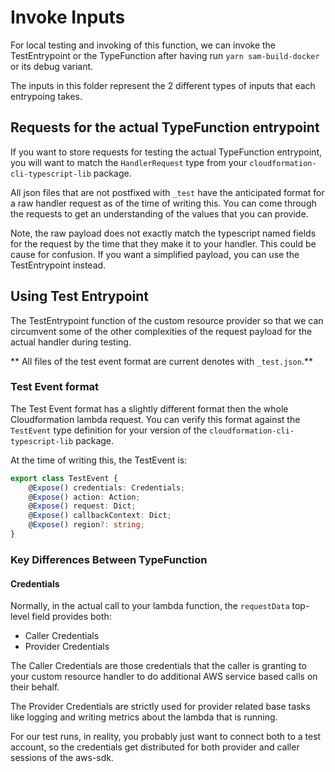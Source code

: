 # Invoke Inputs

For local testing and invoking of this function, we can invoke the TestEntrypoint or the TypeFunction
after having run `yarn sam-build-docker` or its debug variant.

The inputs in this folder represent the 2 different types of inputs that each entrypoing takes.

## Requests for the actual TypeFunction entrypoint

If you want to store requests for testing the actual TypeFunction entrypoint, you will want to match the `HandlerRequest`
type from your `cloudformation-cli-typescript-lib` package.

All json files that are not postfixed with `_test` have the anticipated format for a raw handler request as of the time
of writing this.  You can come through the requests to get an understanding of the values that you can provide.

Note, the raw payload does not exactly match the typescript named fields for the request by the time that they
make it to your handler.  This could be cause for confusion.  If you want a simplified payload, you can 
use the TestEntrypoint instead.

## Using Test Entrypoint

The TestEntrypoint function of the custom resource provider so that we can circumvent some of 
the other complexities of the request payload for the actual handler during testing.

** All files of the test event format are current denotes with `_test.json`.**

### Test Event format

The Test Event format has a slightly different format then the whole Cloudformation lambda request.
You can verify this format against the `TestEvent` type definition for your version of the 
`cloudformation-cli-typescript-lib` package.

At the time of writing this, the TestEvent is:

```typescript
export class TestEvent {
    @Expose() credentials: Credentials;
    @Expose() action: Action;
    @Expose() request: Dict;
    @Expose() callbackContext: Dict;
    @Expose() region?: string;
}
```

### Key Differences Between TypeFunction

#### Credentials

Normally, in the actual call to your lambda function, the `requestData` top-level field provides both:

* Caller Credentials
* Provider Credentials

The Caller Credentials are those credentials that the caller is granting to your custom resource handler
to do additional AWS service based calls on their behalf.

The Provider Credentials are strictly used for provider related base tasks like logging and writing metrics
about the lambda that is running.

For our test runs, in reality, you probably just want to connect both to a test account, so the credentials get
distributed for both provider and caller sessions of the aws-sdk.
